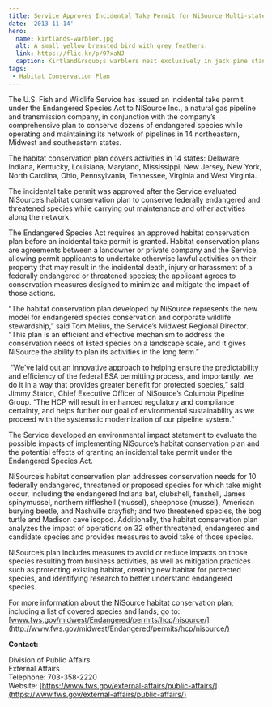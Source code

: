 ```yaml
---
title: Service Approves Incidental Take Permit for NiSource Multi-state Habitat Conservation Plan
date: '2013-11-14'
hero:
  name: kirtlands-warbler.jpg
  alt: A small yellow breasted bird with grey feathers.
  link: https://flic.kr/p/97xaNJ
  caption: Kirtland&rsquo;s warblers nest exclusively in jack pine stands. Photo by Joel Trick, USFWS.
tags:
 - Habitat Conservation Plan
---
```


The U.S. Fish and Wildlife Service has issued an incidental take permit under the Endangered Species Act to NiSource Inc., a natural gas pipeline and transmission company, in conjunction with the company’s comprehensive plan to conserve dozens of endangered species while operating and maintaining its network of pipelines in 14 northeastern, Midwest and southeastern states.

The habitat conservation plan covers activities in 14 states: Delaware, Indiana, Kentucky, Louisiana, Maryland, Mississippi, New Jersey, New York, North Carolina, Ohio, Pennsylvania, Tennessee, Virginia and West Virginia.

The incidental take permit was approved after the Service evaluated NiSource’s habitat conservation plan to conserve federally endangered and threatened species while carrying out maintenance and other activities along the network.

The Endangered Species Act requires an approved habitat conservation plan before an incidental take permit is granted. Habitat conservation plans are agreements between a landowner or private company and the Service, allowing permit applicants to undertake otherwise lawful activities on their property that may result in the incidental death, injury or harassment of a federally endangered or threatened species; the applicant agrees to conservation measures designed to minimize and mitigate the impact of those actions.

“The habitat conservation plan developed by NiSource represents the new model for endangered species conservation and corporate wildlife stewardship,” said Tom Melius, the Service’s Midwest Regional Director. “This plan is an efficient and effective mechanism to address the conservation needs of listed species on a landscape scale, and it gives NiSource the ability to plan its activities in the long term.”

 “We’ve laid out an innovative approach to helping ensure the predictability and efficiency of the federal ESA permitting process, and importantly, we do it in a way that provides greater benefit for protected species,” said Jimmy Staton, Chief Executive Officer of NiSource’s Columbia Pipeline Group. “The HCP will result in enhanced regulatory and compliance certainty, and helps further our goal of environmental sustainability as we proceed with the systematic modernization of our pipeline system.”

The Service developed an environmental impact statement to evaluate the possible impacts of implementing NiSource’s habitat conservation plan and the potential effects of granting an incidental take permit under the Endangered Species Act.

NiSource’s habitat conservation plan addresses conservation needs for 10 federally endangered, threatened or proposed species for which take might occur, including the endangered Indiana bat, clubshell, fanshell, James spinymussel, northern riffleshell (mussel), sheepnose (mussel), American burying beetle, and Nashville crayfish; and two threatened species, the bog turtle and Madison cave isopod. Additionally, the habitat conservation plan analyzes the impact of operations on 32 other threatened, endangered and candidate species and provides measures to avoid take of those species.

NiSource’s plan includes measures to avoid or reduce impacts on those species resulting from business activities, as well as mitigation practices such as protecting existing habitat, creating new habitat for protected species, and identifying research to better understand endangered species. 

For more information about the NiSource habitat conservation plan, including a list of covered species and lands, go to:[www.fws.gov/midwest/Endangered/permits/hcp/nisource/](http://www.fws.gov/midwest/Endangered/permits/hcp/nisource/)

**Contact:**

Division of Public Affairs  
External Affairs  
Telephone: 703-358-2220  
Website: [https://www.fws.gov/external-affairs/public-affairs/](https://www.fws.gov/external-affairs/public-affairs/)
